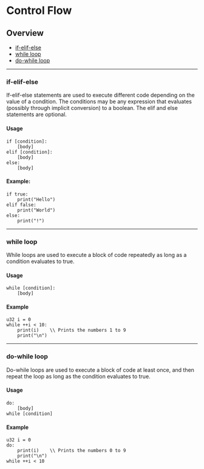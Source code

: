# Control Flow

## Overview
 - [if-elif-else](#if-elif-else)
 - [while loop](#while-loop)
 - [do-while loop](#do-while-loop)

---

### if-elif-else

If-elif-else statements are used to execute different code depending on the value of a condition.
The conditions may be any expression that evaluates (possibly through implicit conversion) to a boolean.
The elif and else statements are optional.

#### Usage
```qinp
if [condition]:
	[body]
elif [condition]:
	[body]
else:
	[body]
```

#### Example:
```qinp
if true:
	print("Hello")
elif false:
	print("World")
else:
	print("!")
```

---

### while loop

While loops are used to execute a block of code repeatedly as long as a condition evaluates to true.

#### Usage
```qinp
while [condition]:
	[body]
```

#### Example
```qinp
u32 i = 0
while ++i < 10:
	print(i)	\\ Prints the numbers 1 to 9
	print("\n")
```

---

### do-while loop

Do-while loops are used to execute a block of code at least once, and then repeat the loop as long as the condition evaluates to true.

#### Usage
```qinp
do:
	[body]
while [condition]
```

#### Example
```qinp
u32 i = 0
do:
	print(i)	\\ Prints the numbers 0 to 9
	print("\n")
while ++i < 10